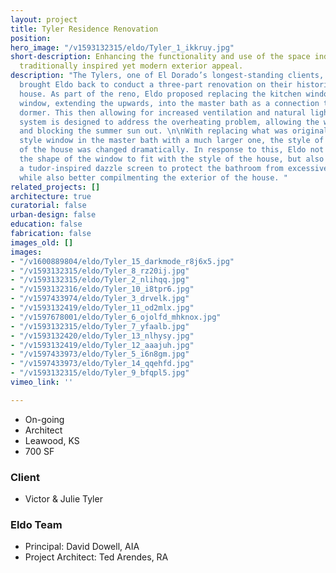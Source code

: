 ```yaml
---
layout: project
title: Tyler Residence Renovation
position: 
hero_image: "/v1593132315/eldo/Tyler_1_ikkruy.jpg"
short-description: Enhancing the functionality and use of the space indoors with a
  traditionally inspired yet modern exterior appeal.
description: "The Tylers, one of El Dorado’s longest-standing clients, has recently
  brought Eldo back to conduct a three-part renovation on their historic Tudor-style
  house. As part of the reno, Eldo proposed replacing the kitchen window with a larger
  window, extending the upwards, into the master bath as a connection to the second-floor
  dormer. This then allowing for increased ventilation and natural light. A louver
  system is designed to address the overheating problem, allowing the winter sun in
  and blocking the summer sun out. \n\nWith replacing what was originally a tudor
  style window in the master bath with a much larger one, the style of the exterior
  of the house was changed dramatically. In response to this, Eldo not only adjusted
  the shape of the window to fit with the style of the house, but also made use of
  a tudor-inspired dazzle screen to protect the bathroom from excessive heat gain
  while also better compilmenting the exterior of the house. "
related_projects: []
architecture: true
curatorial: false
urban-design: false
education: false
fabrication: false
images_old: []
images:
- "/v1600889804/eldo/Tyler_15_darkmode_r8j6x5.jpg"
- "/v1593132315/eldo/Tyler_8_rz20ij.jpg"
- "/v1593132315/eldo/Tyler_2_nlihqq.jpg"
- "/v1593132316/eldo/Tyler_10_i8tpr6.jpg"
- "/v1597433974/eldo/Tyler_3_drvelk.jpg"
- "/v1593132419/eldo/Tyler_11_od2mlx.jpg"
- "/v1597678001/eldo/Tyler_6_ojolfd_mhknox.jpg"
- "/v1593132315/eldo/Tyler_7_yfaalb.jpg"
- "/v1593132420/eldo/Tyler_13_nlhysy.jpg"
- "/v1593132419/eldo/Tyler_12_aaajuh.jpg"
- "/v1597433973/eldo/Tyler_5_i6n8gm.jpg"
- "/v1597433973/eldo/Tyler_14_qqehfd.jpg"
- "/v1593132315/eldo/Tyler_9_bfqpl5.jpg"
vimeo_link: ''

---
```

* On-going
* Architect
* Leawood, KS
* 700 SF

### Client

* Victor & Julie Tyler

### Eldo Team

* Principal: David Dowell, AIA
* Project Architect: Ted Arendes, RA